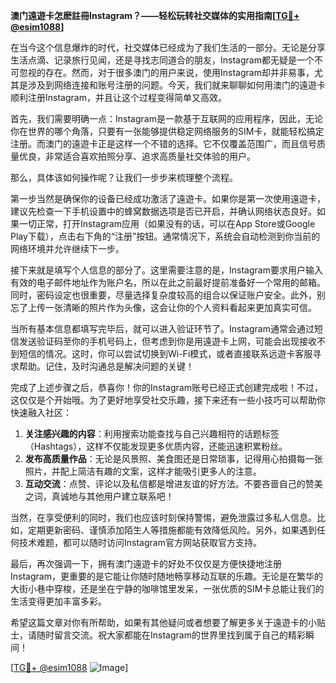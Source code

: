 **澳门遠遊卡怎麽註冊Instagram？——轻松玩转社交媒体的实用指南[[TG💪+ @esim1088](https://t.me/s/esim1088)]**

在当今这个信息爆炸的时代，社交媒体已经成为了我们生活的一部分。无论是分享生活点滴、记录旅行见闻，还是寻找志同道合的朋友，Instagram都无疑是一个不可忽视的存在。然而，对于很多澳门的用户来说，使用Instagram却并非易事，尤其是涉及到网络连接和账号注册的问题。今天，我们就来聊聊如何用澳门的遠遊卡顺利注册Instagram，并且让这个过程变得简单又高效。

首先，我们需要明确一点：Instagram是一款基于互联网的应用程序，因此，无论你在世界的哪个角落，只要有一张能够提供稳定网络服务的SIM卡，就能轻松搞定注册。而澳门的遠遊卡正是这样一个不错的选择。它不仅覆盖范围广，而且信号质量优良，非常适合喜欢拍照分享、追求高质量社交体验的用户。

那么，具体该如何操作呢？让我们一步步来梳理整个流程。

第一步当然是确保你的设备已经成功激活了遠遊卡。如果你是第一次使用遠遊卡，建议先检查一下手机设置中的蜂窝数据选项是否已开启，并确认网络状态良好。如果一切正常，打开Instagram应用（如果没有的话，可以在App Store或Google Play下载），点击右下角的“注册”按钮。通常情况下，系统会自动检测到你当前的网络环境并允许继续下一步。

接下来就是填写个人信息的部分了。这里需要注意的是，Instagram要求用户输入有效的电子邮件地址作为账户名，所以在此之前最好提前准备好一个常用的邮箱。同时，密码设定也很重要，尽量选择复杂度较高的组合以保证账户安全。此外，别忘了上传一张清晰的照片作为头像，这会让你的个人资料看起来更加真实可信。

当所有基本信息都填写完毕后，就可以进入验证环节了。Instagram通常会通过短信发送验证码至你的手机号码上，但考虑到你是用遠遊卡上网，可能会出现接收不到短信的情况。这时，你可以尝试切换到Wi-Fi模式，或者直接联系远遊卡客服寻求帮助。记住，及时沟通总是解决问题的关键！

完成了上述步骤之后，恭喜你！你的Instagram账号已经正式创建完成啦！不过，这仅仅是个开始哦。为了更好地享受社交乐趣，接下来还有一些小技巧可以帮助你快速融入社区：

1. **关注感兴趣的内容**：利用搜索功能查找与自己兴趣相符的话题标签（Hashtags），这样不仅能发现更多优质内容，还能迅速积累粉丝。
2. **发布高质量作品**：无论是风景照、美食图还是日常琐事，记得用心拍摄每一张照片，并配上简洁有趣的文案，这样才能吸引更多人的注意。
3. **互动交流**：点赞、评论以及私信都是增进友谊的好方法。不要吝啬自己的赞美之词，真诚地与其他用户建立联系吧！

当然，在享受便利的同时，我们也应该时刻保持警惕，避免泄露过多私人信息。比如，定期更新密码、谨慎添加陌生人等措施都能有效降低风险。另外，如果遇到任何技术难题，都可以随时访问Instagram官方网站获取官方支持。

最后，再次强调一下，拥有澳门遠遊卡的好处不仅仅是方便快捷地注册Instagram，更重要的是它能让你随时随地畅享移动互联的乐趣。无论是在繁华的大街小巷中穿梭，还是坐在宁静的咖啡馆里发呆，一张优质的SIM卡总能让我们的生活变得更加丰富多彩。

希望这篇文章对你有所帮助，如果有其他疑问或者想要了解更多关于遠遊卡的小贴士，请随时留言交流。祝大家都能在Instagram的世界里找到属于自己的精彩瞬间！

[[TG💪+ @esim1088](https://t.me/s/esim1088) ![Image](https://i.postimg.cc/4NQfJmqS/Snipaste-2025-05-13-00-14-12.png)]